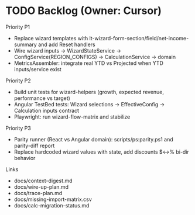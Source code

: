 # TODO Backlog (Owner: Cursor)

Priority P1

- Replace wizard templates with lt-wizard-form-section/field/net-income-summary and add Reset handlers
- Wire wizard inputs → WizardStateService → ConfigService(REGION_CONFIGS) → CalculationService → domain
- MetricsAssembler: integrate real YTD vs Projected when YTD inputs/service exist

Priority P2

- Build unit tests for wizard-helpers (growth, expected revenue, performance vs target)
- Angular TestBed tests: Wizard selections → EffectiveConfig → Calculation inputs contract
- Playwright: run wizard-flow-matrix and stabilize

Priority P3

- Parity runner (React vs Angular domain): scripts/ps:parity.ps1 and parity-diff report
- Replace hardcoded wizard values with state, add discounts $↔% bi-dir behavior

Links

- docs/context-digest.md
- docs/wire-up-plan.md
- docs/trace-plan.md
- docs/missing-import-matrix.csv
- docs/calc-migration-status.md
